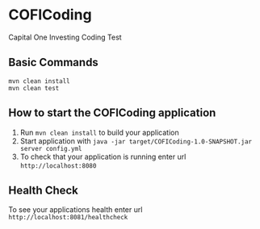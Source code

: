 # COFICoding
Capital One Investing Coding Test

Basic Commands
---

```$bash
mvn clean install
mvn clean test
```

How to start the COFICoding application
---

1. Run `mvn clean install` to build your application
1. Start application with `java -jar target/COFICoding-1.0-SNAPSHOT.jar server config.yml`
1. To check that your application is running enter url `http://localhost:8080`

Health Check
---

To see your applications health enter url `http://localhost:8081/healthcheck`
